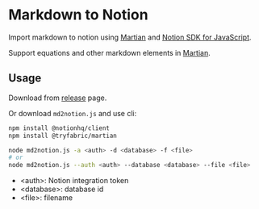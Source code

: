 # Markdown to Notion

Import markdown to notion using [Martian](https://github.com/tryfabric/martian) and [Notion SDK for JavaScript](https://github.com/makenotion/notion-sdk-js).

Support equations and other markdown elements in [Martian](https://github.com/tryfabric/martian).

## Usage

Download from [release](https://github.com/huisui773/md2notion/releases/) page.

Or download `md2notion.js` and use cli:

```sh
npm install @notionhq/client
npm install @tryfabric/martian
```

```sh
node md2notion.js -a <auth> -d <database> -f <file>
# or
node md2notion.js --auth <auth> --database <database> --file <file>
```

- \<auth\>: Notion integration token
- \<database\>: database id
- \<file\>: filename
